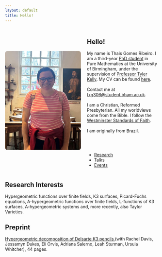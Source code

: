 ```yaml
---
layout: default
title: Hello!
--- 
```


<div style="display: flex; align-items: center; gap: 20px; margin-top: 20px;">
  <img src="phoot.jpg" alt="Descriptive alt text" style="width: 250px; border-radius: 8px;">
  <div>
    <h2>Hello!</h2>
    <p>My name is Thais Gomes Ribeiro. I am a third-year <a href="https://www.birmingham.ac.uk/staff/profiles/maths/phd-students/gomes-ribeiro-thais">PhD student</a> in Pure Mathematics at the University of Birmingham, under the supervision of <a href="https://sites.google.com/view/tylerkelly/home">Professor Tyler Kelly</a>. My CV can be found <a href="https://drive.google.com/file/d/1wdPRrOpC1WuNck5YwdvwlXUy1Zwwog_N/view?usp=drive_link">here</a>. 
<br> <br>
Contact me at <a href="mailto:txg306@student.bham.ac.uk">txg306@student.bham.ac.uk</a>. 
<br> <br>
I am a Christian, Reformed Presbyterian. All my worldviews come from the Bible. I follow the <a href="https://thewestminsterstandard.org/the-westminster-standards/">Westminster Standards of Faith</a>. 
<br><br>
I am originally from Brazil.</p>
<br> <br>

  - [Research](/research/)
  - [Talks](/talks/)
  - [Events](/events/)
    
  </div>
</div>

<h2> Research Interests </h2> 

Hypergeometric functions over finite fields, K3 surfaces, Picard-Fuchs equations, A-hypergeometric functions over finite fields, L-functions of K3 surfaces, A-hypergeometric systems and, more recently, also Taylor Varieties. 

<h2> Preprint </h2>

<a href="https://arxiv.org/abs/2508.15049">Hypergeometric decomposition of Delsarte K3 pencils </a> (with Rachel Davis, Jessamyn Dukes, Eli Orvis, Adriana Salerno, Leah Sturman, Ursula Whitcher), 44 pages. 



